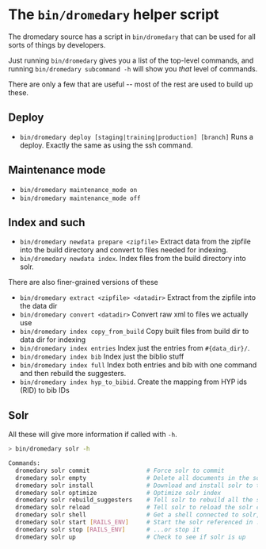 # The `bin/dromedary` helper script

The dromedary source has a script in `bin/dromedary` that can be used
for all sorts of things by developers.

Just running `bin/dromedary` gives you a list of the top-level commands, 
and running `bin/dromedary subcommand -h` will show you _that_ level
of commands. 

There are only a few that are useful -- most of the rest are used to build
up these.

## Deploy
* `bin/dromedary deploy [staging|training|production] [branch]` Runs a deploy. Exactly 
the same as using the ssh command.

## Maintenance mode

* `bin/dromedary maintenance_mode on`
* `bin/dromedary maintenance_mode off`

## Index and such

* `bin/dromedary newdata prepare <zipfile>` Extract data from the zipfile
into the build directory and convert to files needed for indexing.
* `bin/dromedary newdata index`. Index files from the build directory
into solr.

There are also finer-grained versions of these

* `bin/dromedary extract <zipfile> <datadir>` Extract from the zipfile into the data dir
* `bin/dromedary convert <datadir>` Convert raw xml to files we actually use
* `bin/dromedary index copy_from_build` Copy built files from build dir to data dir for indexing
* `bin/dromedary index entries` Index just the entries from `#{data_dir}/`.
* `bin/dromedary index bib` Index just the biblio stuff
* `bin/dromedary index full` Index both entries and bib with one command and then rebuild the suggesters.
* `bin/dromedary index hyp_to_bibid`. Create the mapping from HYP ids (RID) to bib IDs


## Solr

All these will give more information if called with `-h`.
```bash
> bin/dromedary solr -h

Commands:
  dromedary solr commit                # Force solr to commit
  dromedary solr empty                 # Delete all documents in the solr
  dromedary solr install               # Download and install solr to the given directory
  dromedary solr optimize              # Optimize solr index
  dromedary solr rebuild_suggesters    # Tell solr to rebuild all the suggester indexes
  dromedary solr reload                # Tell solr to reload the solr config without restarting
  dromedary solr shell                 # Get a shell connected to solr, optionally with collections
  dromedary solr start [RAILS_ENV]     # Start the solr referenced in .solr
  dromedary solr stop [RAILS_ENV]      # ...or stop it
  dromedary solr up                    # Check to see if solr is up

```
